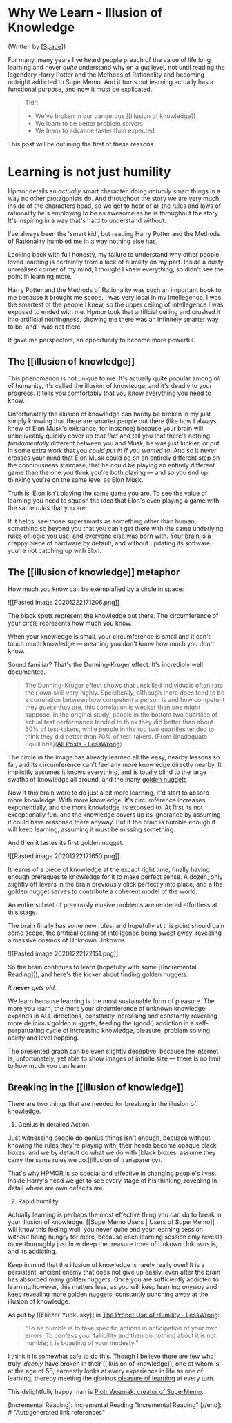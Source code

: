 # Why We Learn - Illusion of Knowledge

(Written by [[Space]])



For many, many years I've heard people preach of the value of life long learning and never *quite* understand why on a gut level, not until reading the legendary Harry Potter and the Methods of Rationality and becoming outright addicted to SuperMemo. And it turns out learning actually has a functional purpose, and now it must be explicated.

> Tldr;
> - We've broken in our dangerous [[illusion of knowledge]]
> - We learn to be better problem solvers
> - We learn to advance faster than expected

This post will be outlining the first of these reasons

# Learning is not just humility

Hpmor details an *actually* smart character, doing *actually* smart things in a way no other protagonists do. And throughout the story we are very much inside of the characters head, so we get to hear of all the rules and laws of rationality he's employing to be as awesome as he is throughout the story. It's inspiring in a way that's hard to understand without. 

I've always been the 'smart kid', but reading Harry Potter and the Methods of Rationality humbled me in a way nothing else has.

Looking back with full honesty, my failure to understand why other people loved learning is certaintly from a lack of humility on my part. Inside a dusty unrealised corner of my mind, I thought I knew everything, so didn't see the point in learning more.

Harry Potter and the Methods of Rationality was such an important book to me because it brought me scope. I was very local in my intellegence. I was the smartest of the people I knew, so the upper ceiling of intellegence I was exposed to ended with me. Hpmor took that artificial ceiling and crushed it into artificial nothingness, showing me there was an infinitely smarter way to be, and I was not there. 

It gave me perspective, an opportunity to become more powerful.

## The [[illusion of knowledge]]

This phenomenon is not unique to me. It's actually quite popular among *all* of humanity, it's called the illusion of knowledge, and it's deadly to your progress. It tells you comfortably that you know everything you need to know.

Unfortunately the illusion of knowledge can hardly be broken in my just simply knowing that there are smarter people out there (like how I always knew of Elon Musk's existance, for instance) because your brain will unbeliveably quickly cover up that fact and tell you that there's nothing *fundamentally* different between you and Musk, he was just luckier, or put in some extra work that you *could put in if you wanted to*. And so it never crosses your mind that Elon Musk could be  on an entirely different step on the conciousness staircase, that he could be playing an entirely different game than the one you think you're both playing — and so you end up thinking you're on the same level as Elon Musk. 

Truth is, Elon isn't playing the same game you are. To see the value of learning you need to squash the idea that Elon's even playing a game with the same *rules* that you are. 

If it helps, see those supersmarts as something other than human, something so beyond you that you can't get there with the same underlying rules of logic you use, and everyone else was born with. Your brain is a crappy piece of hardware by default, and without updating its software, you're not catching up with Elon.

## The [[illusion of knowledge]] metaphor

How much you know can be exemplafied by a circle in space:

![[Pasted image 20201222171206.png]]

The black spots represent the knowledge out there. The circumference of your circle represents how much you know.

When your knowledge is small, your circumference is small and it can't touch much knowledge — meaning you don't know how much you don't know. 

Sound familiar? That's the Dunning-Kruger effect. It's incredibly well documented.

> The Dunning-Kruger effect shows that unskilled individuals often rate their own skill very highly. Specifically, although there does tend to be a correlation between how competent a person is and how competent they _guess_ they are, this correlation is weaker than one might suppose. In the original study, people in the bottom two quartiles of actual test performance tended to think they did better than about 60% of test-takers, while people in the top two quartiles tended to think they did better than 70% of test-takers. (From [Inadequate Equillibria]([All Posts - LessWrong](https://www.lesswrong.com/posts/zsG9yKcriht2doRhM/inadequacy-and-modesty))

The circle in the image has already learned all the easy, nearby lessons so far, and its circumference can't feel any more knowledge directly nearby. It implicitly assumes it knows everything, and is totally blind to the large swaths of knowledge all around, and the many [golden nuggets](https://supermemo.guru/wiki/pleasure_of_learning)



Now if this brain were to do just a bit more learning, it'd start to absorb more knowledge. With more knowledge, it's circumference increases exponentially, and the more knowledge its exposed to. At first its not exceptionally fun, and the knowledge covers up its ignorance by assuming it could have reasoned there anyway. But if the brain is humble enough it will keep learning, assuming it must be missing something. 

And then it tastes its first golden nugget. 

![[Pasted image 20201222171650.png]]

It learns of a piece of knowledge at the excact right time, finally having enough prerequesite knowledge for it to make perfect sense. A dozen, only slightly off levers in the brain previously click perfectly into place, and a the golden nugget serves to contribute a coherent model of the world. 

An entire subset of previously elusive problems are rendered effortless at this stage.

The brain finally has some new rules, and hopefully at this point should gain some scope, the artifical ceiling of intellgence being swept away, revealing a massive cosmos of Unknown Unkowns. 

![[Pasted image 20201222172151.png]]

So the brain continues to learn (hopefully with some [[Incremental Reading]]), and here's the kicker about finding golden nuggets:

*It **never** gets old.*

We learn because learning is the most sustainable form of pleasure. The more you learn, the more your circumference of unknown knowledge expands in ALL directions, constantly increasing and constantly revealing more delicious golden nuggets, feeding the (good!) addiction in a self-perpatuating cycle of increasing knowledge, pleasure, problem solving ability and level hopping.

The presented graph can be even slightly deceptive, because the internet is, unfortunately, yet able to show images of infinite size — there is no limit to how much you can learn. 












## Breaking in the [[illusion of knowledge]]

There are two things that are needed for breaking in the illusion of knowledge.

1) Genius in detailed Action

Just witnessing people do genius things isn't enough, becuase without knowing the rules they're playing with, their heads become opaque black boxes, and we by default do what we do with [black bloxes: assume they carry the same rules we do.](illusion of transparency).

That's why HPMOR is so special and effective in changing people's lives. Inside Harry's head we get to see every stage of his thinking, revealing in detail where are own defecits are.




2) Rapid humility

Actually learning is perhaps the most effective thing you can do to break in your illusion of knowledge. [[SuperMemo Users | Users of SuperMemo]] will know this feeling well: you never quite end your learning session without being hungry for more, because each learning session only reveals more thoroughly just how deep the treasure trove of Unkown Unkowns is, and its addicting. 

Keep in mind that the illusion of knowledge is rarely really over! It is a persistant, ancient enemy that does not give up easily, even after the brain has absorbed many golden nuggets. Once you are sufficiently addicted to learning however, this matters less, as you will keep learning *anyway* and keep revealing more golden nuggets, constantly punching away at the illusion of knowledge.

As put by [[Eliezer Yudkusky]] in [The Proper Use of Humility - LessWrong](https://www.lesswrong.com/posts/GrDqnMjhqoxiqpQPw/the-proper-use-of-humility):

> “To be humble is to take specific actions in anticipation of your own errors. To confess your fallibility and then do nothing about it is not humble; it is boasting of your modesty.”

I think it is somewhat safe to do this. Though I believe there are few who truly, *deeply* have broken in their [[illusion of knowledge]], one of whom is, at the age of 58, earnestly looks at every experience in life as one of learning, thereby meeting the glorious[ pleasure of learning](https://supermemo.guru/wiki/pleasure_of_learning) at every turn.

This delightfully happy man is [Piotr Wozniak, creator of SuperMemo](https://supermemo.guru/wiki/Woz).

 
[//begin]: # "Autogenerated link references for markdown compatibility"
[Space]: Space "Space"
[Incremental Reading]: Incremental Reading "Incremental Reading"
[//end]: # "Autogenerated link references"